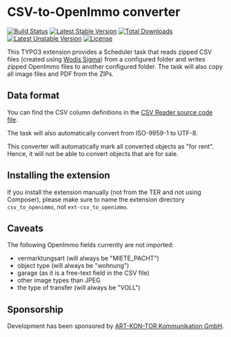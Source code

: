 # CSV-to-OpenImmo converter

[![Build Status](https://travis-ci.org/oliverklee/ext-csv_to_openimmo.svg?branch=master)](https://travis-ci.org/oliverklee/ext-csv_to_openimmo)
[![Latest Stable Version](https://poser.pugx.org/oliverklee/csv_to_openimmo/v/stable.svg)](https://packagist.org/packages/oliverklee/csv_to_openimmo)
[![Total Downloads](https://poser.pugx.org/oliverklee/csv_to_openimmo/downloads.svg)](https://packagist.org/packages/oliverklee/csv_to_openimmo)
[![Latest Unstable Version](https://poser.pugx.org/oliverklee/csv_to_openimmo/v/unstable.svg)](https://packagist.org/packages/oliverklee/csv_to_openimmo)
[![License](https://poser.pugx.org/oliverklee/csv_to_openimmo/license.svg)](https://packagist.org/packages/oliverklee/csv_to_openimmo)

This TYPO3 extension provides a Scheduler task that reads zipped CSV files
(created using
[Wodis Sigma](https://www.aareon.de/Produkte.5772.html?tx_aareon_selector[category]=5774))
from a configured folder and writes zipped OpenImmo files to another configured
folder. The task will also copy all image files and PDF from the ZIPs.

## Data format

You can find the CSV column definitions in the
[CSV Reader source code file](Classes/Service/CsvReader.php).

The task will also automatically convert from ISO-9959-1 to UTF-8.

This converter will automatically mark all converted objects as "for rent".
Hence, it will not be able to convert objects that are for sale.

## Installing the extension

If you install the extension manually (not from the TER and not using Composer),
please make sure to name the extension directory `csv_to_openimmo`, not
`ext-csv_to_openimmo`.

## Caveats

The following OpenImmo fields currently are not imported:

- vermarktungsart (will always be "MIETE_PACHT")
- object type (will always be "wohnung")
- garage (as it is a free-text field in the CSV file)
- other image types than JPEG
- the type of transfer (will always be "VOLL")

## Sponsorship

Development has been sponsored by
[ART-KON-TOR Kommunikation GmbH](https://www.art-kon-tor.de/).
